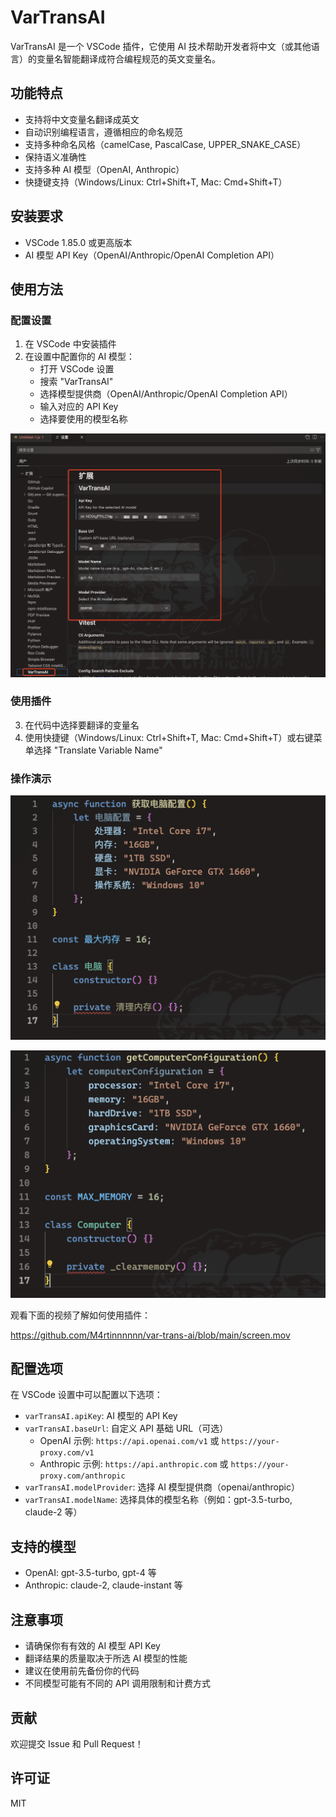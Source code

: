 # VarTransAI

VarTransAI 是一个 VSCode 插件，它使用 AI 技术帮助开发者将中文（或其他语言）的变量名智能翻译成符合编程规范的英文变量名。

## 功能特点

- 支持将中文变量名翻译成英文
- 自动识别编程语言，遵循相应的命名规范
- 支持多种命名风格（camelCase, PascalCase, UPPER_SNAKE_CASE）
- 保持语义准确性
- 支持多种 AI 模型（OpenAI, Anthropic）
- 快捷键支持（Windows/Linux: Ctrl+Shift+T, Mac: Cmd+Shift+T）

## 安装要求

- VSCode 1.85.0 或更高版本
- AI 模型 API Key（OpenAI/Anthropic/OpenAI Completion API）

## 使用方法

### 配置设置

1. 在 VSCode 中安装插件
2. 在设置中配置你的 AI 模型：
   - 打开 VSCode 设置
   - 搜索 "VarTransAI"
   - 选择模型提供商（OpenAI/Anthropic/OpenAI Completion API）
   - 输入对应的 API Key
   - 选择要使用的模型名称

![设置页面](https://github.com/M4rtinnnnnn/var-trans-ai/blob/main/setting.png?raw=true)

### 使用插件

3. 在代码中选择要翻译的变量名
4. 使用快捷键（Windows/Linux: Ctrl+Shift+T, Mac: Cmd+Shift+T）或右键菜单选择 "Translate Variable Name"

### 操作演示

![使用前](https://github.com/M4rtinnnnnn/var-trans-ai/blob/main/before.png?raw=true)

![使用后](https://github.com/M4rtinnnnnn/var-trans-ai/blob/main/after.png?raw=true)

观看下面的视频了解如何使用插件：

https://github.com/M4rtinnnnnn/var-trans-ai/blob/main/screen.mov

## 配置选项

在 VSCode 设置中可以配置以下选项：

- `varTransAI.apiKey`: AI 模型的 API Key
- `varTransAI.baseUrl`: 自定义 API 基础 URL（可选）
  - OpenAI 示例: `https://api.openai.com/v1` 或 `https://your-proxy.com/v1`
  - Anthropic 示例: `https://api.anthropic.com` 或 `https://your-proxy.com/anthropic`
- `varTransAI.modelProvider`: 选择 AI 模型提供商（openai/anthropic）
- `varTransAI.modelName`: 选择具体的模型名称（例如：gpt-3.5-turbo, claude-2 等）

## 支持的模型

- OpenAI: gpt-3.5-turbo, gpt-4 等
- Anthropic: claude-2, claude-instant 等

## 注意事项

- 请确保你有有效的 AI 模型 API Key
- 翻译结果的质量取决于所选 AI 模型的性能
- 建议在使用前先备份你的代码
- 不同模型可能有不同的 API 调用限制和计费方式

## 贡献

欢迎提交 Issue 和 Pull Request！

## 许可证

MIT
